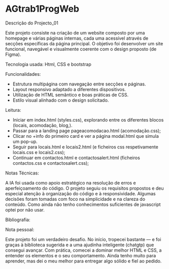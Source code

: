 # AGtrab1ProgWeb
Descrição do Projecto_01

Este projeto consiste na criação de um website composto por uma homepage e várias páginas internas, cada uma acessível através de secções específicas da página principal. O objetivo foi desenvolver um site funcional, navegável e visualmente coerente com o design proposto (de Figma).

Tecnologia usada: Html, CSS e bootstrap

Funcionalidades: 
- Estrutura multipágina com navegação entre secções e páginas.
- Layout responsivo adaptado a diferentes dispositivos.
- Utilização de HTML semântico e boas práticas de CSS.
- Estilo visual alinhado com o design solicitado.

Leitura:
- Iniciar em index.html (styles.css), explorando entre os diferentes blocos (locais, acomodação, blog,).
- Passar para a landing page pageacomodacao.html (acomodação.css);
- Clicar no +info do primeiro card e ver a página modal.html que simula um pop-up.
- Seguir para locais.html e locais2.html (e ficheiros css respetivamente locais.css e locais2.css);
- Continuar em contactos.html e contactosalert.html (ficheiros contactos.css e contactosalert.css);

Notas Técnicas:

A IA foi usada como apoio estratégico na resolução de erros e aperfeiçoamento do código.
O projeto seguiu os requisitos propostos e deu especial atenção à organização do código e à responsividade.
Algumas decisões foram tomadas com foco na simplicidade e na clareza do conteúdo.
Como ainda não tenho conhecimentos suficientes de javascript optei por não usar.

Bibliografia:

Nota pessoal: 

Este projeto foi um verdadeiro desafio. No início, tropecei bastante — e foi graças à biblioteca sugerida e a uma ajudinha inteligente (chatgtp) que consegui avançar.
Com prática, comecei a dominar melhor HTML e CSS, a entender os elementos e o seu comportamento. Ainda tenho muito para aprender, mas dei o meu melhor para entregar algo sólido e fiel ao pedido.

